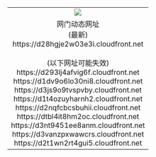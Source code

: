 ﻿<table>
  <tr></tr>
  <tr><td colspan=2 align=center><img src="https://d28hgje2w03e3i.cloudfront.net/Up/oGate.jpg" /></td></tr>
  <tr><td colspan=2 align=center>网门动态网址<br/>(最新)
<br>https://d28hgje2w03e3i.cloudfront.net
<br/><br/>(以下网址可能失效)
<br>https://d293lj4afvig6f.cloudfront.net
<br>https://d1dv9o6lo30ni8.cloudfront.net
<br>https://d3js9o9tvspvby.cloudfront.net
<br>https://d1t4ozuyharnh2.cloudfront.net
<br>https://d2nqfcbcsbuhii.cloudfront.net
<br>https://dtbl4it8hm2oc.cloudfront.net
<br>https://d3nt9451ee8anm.cloudfront.net
<br>https://d3vanzpxwawcrs.cloudfront.net
<br>https://d2t1wn2rt4gui5.cloudfront.net
    </td>
  </tr>
</table>

